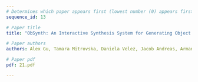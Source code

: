 ```yaml
---
# Determines which paper appears first (lowest number (0) appears first)
sequence_id: 13

# Paper title
title: "ObSynth: An Interactive Synthesis System for Generating Object Models from Natural Language Specifications"

# Paper authors
authors: Alex Gu, Tamara Mitrovska, Daniela Velez, Jacob Andreas, Armando Solar-Lezama 

# Paper pdf
pdf: 21.pdf

---
```


